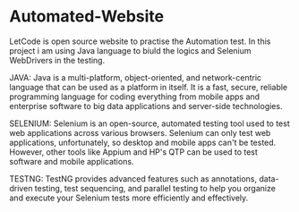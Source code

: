 # Automated-Website

LetCode is open source website to practise the Automation test. In this project i am using Java language to biuld the logics and Selenium WebDrivers in the testing.

JAVA:
     Java is a multi-platform, object-oriented, and network-centric language that can be used as a platform in itself. It is a fast, secure, reliable programming language for coding everything from mobile apps and enterprise software to big data applications and server-side technologies.

SELENIUM:
      Selenium is an open-source, automated testing tool used to test web applications across various browsers. Selenium can only test web applications, unfortunately, so desktop and mobile apps can't be tested. However, other tools like Appium and HP's QTP can be used to test software and mobile applications.

TESTNG:
      TestNG provides advanced features such as annotations, data-driven testing, test sequencing, and parallel testing to help you organize and execute your Selenium tests more efficiently and effectively.

